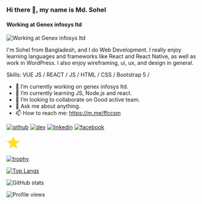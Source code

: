 ### Hi there 👋, my name is Md. Sohel
#### Working at Genex infosys ltd
![Working at Genex infosys ltd](https://arturssmirnovs.github.io/github-profile-readme-generator/images/banner.png)

I'm Sohel from Bangladesh, and I do Web Development. I really enjoy learning languages and frameworks like React and React Native, as well as work in WordPress. I also enjoy wireframing, ui, ux, and design in general.



Skills: VUE JS / REACT / JS / HTML / CSS / Bootstrap 5 /

- 🔭 I’m currently working on genex infosys ltd. 
- 🌱 I’m currently learning JS, Node.js and react. 
- 👯 I’m looking to collaborate on Good active team. 
- 💬 Ask me about anything. 
- 📫 How to reach me: https://m.me/ffccsm 


[<img src='https://cdn.jsdelivr.net/npm/simple-icons@3.0.1/icons/github.svg' alt='github' height='40'>](https://github.com/ffccsm)  [<img src='https://cdn.jsdelivr.net/npm/simple-icons@3.0.1/icons/dev-dot-to.svg' alt='dev' height='40'>](https://dev.to/ffccsm)  [<img src='https://cdn.jsdelivr.net/npm/simple-icons@3.0.1/icons/linkedin.svg' alt='linkedin' height='40'>](https://www.linkedin.com/in/sohel-hossain-mpi/)  [<img src='https://cdn.jsdelivr.net/npm/simple-icons@3.0.1/icons/facebook.svg' alt='facebook' height='40'>](https://www.facebook.com/ffccsm)  

<a href='https://stars.github.com/'><img src='https://raw.githubusercontent.com/acervenky/animated-github-badges/master/assets/starbadge.gif' width='35' height='35'></a> 

[![trophy](https://github-profile-trophy.vercel.app/?username=ffccsm)](https://github.com/ryo-ma/github-profile-trophy)

[![Top Langs](https://github-readme-stats.vercel.app/api/top-langs/?username=ffccsm)](https://github.com/anuraghazra/github-readme-stats)

![GitHub stats](https://github-readme-stats.vercel.app/api?username=ffccsm&show_icons=true)  

![Profile views](https://gpvc.arturio.dev/ffccsm)  

